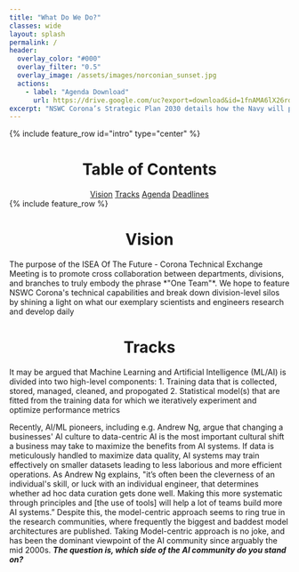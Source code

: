 ```yaml
---
title: "What Do We Do?"
classes: wide
layout: splash
permalink: /
header:
  overlay_color: "#000"
  overlay_filter: "0.5"
  overlay_image: /assets/images/norconian_sunset.jpg
  actions:
    - label: "Agenda Download"
      url: https://drive.google.com/uc?export=download&id=1fnAMA6lX26rd8h6g7stnLgugGmLAXfFQ
excerpt: "NSWC Corona’s Strategic Plan 2030 details how the Navy will provide advanced data analytics while fostering an engaged and innovative workforce. In alignment with this statement, ISEA Of The Future - Corona will host a Technical Exchange Meeting where team members across all departments, divisions, and branches may unite to showcase their innovations. We encourage all NSWC Corona personnel, experts and novices alike, to answer the call for submissions."
---
```

{% include feature_row id="intro" type="center" %}
<h1 style="text-align:center">Table of Contents</h1>
<center><a href="#Vision-Id" class="btn btn--info">Vision</a> <a href="#Tracks-Id" class="btn btn--info">Tracks</a> <a href="#Agenda-Id" class="btn btn--info">Agenda</a> <a href="#Deadline-Id" class="btn btn--info">Deadlines</a></center>
{% include feature_row %}
<h1 id="Vision-Id" style="text-align:center">Vision</h1>
The purpose of the ISEA Of The Future - Corona Technical Exchange Meeting is to promote cross collaboration between departments, divisions, and branches to truly embody the phrase *"One Team"*. We hope to feature NSWC Corona's technical capabilities and break down division-level silos by shining a light on what our exemplary scientists and engineers research and develop daily

<h1 id="Tracks-Id" style="text-align:center">Tracks</h1>
It may be argued that Machine Learning and Artificial Intelligence (ML/AI) is divided into two high-level components:
1. Training data that is collected, stored, managed, cleaned, and propogated
2. Statistical model(s) that are fitted from the training data for which we iteratively experiment and optimize performance metrics

Recently, AI/ML pioneers, including e.g. Andrew Ng, argue that changing a businesses' AI culture to data-centric AI is the most important cultural shift a business may take to maximize the benefits from AI systems. If data is meticulously handled to maximize data quality, AI systems may train effectively on smaller datasets leading to less laborious and more efficient operations. As Andrew Ng explains, "it’s often been the cleverness of an individual's skill, or luck with an individual engineer, that determines whether ad hoc data curation gets done well. Making this more systematic through principles and [the use of tools] will help a lot of teams build more AI systems.” Despite this, the model-centric approach seems to ring true in the research communities, where frequently the biggest and baddest model architectures are published. Taking Model-centric approach is no joke, and has been the dominant viewpoint of the AI community since arguably the mid 2000s. ***The question is, which side of the AI community do you stand on?***

<html>
 <head>
    <style>
    {
        box-sizing: border-box;
    }
    /* Set additional styling options for the columns*/
    .column {
    float: left;
    width: 50%;
    padding: 0 0 0 0;
    }

    .row:after {
    content: "";
    display: table;
    clear: both;
    }
      
    h2 {
    text-align: center;
    }
    </style>
 </head>
 <body>
    <div class="row">
       <div class="column" style="background-color:#96D1CD;">
            <h2>Model-Centric Approach </h2>
            <p>Model-Centric approach central objective is working on code/algorithms, where rather than handling data with care the model architecture is optimized to deal with the noise in data. Data is static after standard preprocessing (entering into databases), but the model is iteratively improved.</p>
        </div>
        <div class="column" style="background-color:#FFB695;">
            <h2>Data-Centric Approach</h2>
            <p>Data-Centric approach central objective is data, where rather than gathering more data there is an investment on data quality tools to clean, annotate, and propogate data. Data consistency is the critical factor for success, where code/algorithms are fixed but data quality is iteratively improved.</p>
        </div>
    </div>
 </body>
</html>

<html>
<p align="center">
      <img src="https://drive.google.com/uc?export=view&id=172WFQdXrounFQKn4cA9sliTfRi_0j1r5" width="100%" height="40%">
      <figcaption><a href="https://medium.datadriveninvestor.com/data-centric-vs-model-centric-ai-from-a-statistical-viewpoint-ece58a676e4b"> Image Source</a> </figcaption>
</p>
</html>

<h1  id="Agenda-Id" style="text-align:center">Agenda</h1>
<object data="{{ site.url }}{{ site.baseurl }}/assets/files/TEMPLATE - TEM AGENDA.pdf" width="1000" height="1000" type='application/pdf'></object>

<h1 id="Deadline-Id" style="text-align:center">Deadlines</h1>
<table> 
    <tr>
      <th colspan="3">Poster Presenters</th>
    </tr>
    <tr>
      <td>Register</td>
      <td>??/??/??</td>
    </tr>
    <tr>
      <td>Abstract Submission</td>
      <td>??/??/??</td>
    </tr>
    <tr>
      <td>Poster Submission</td>
      <td>??/??/??</td>
    </tr>
    <tr>
      <th colspan="3">Tutorial Instructors</th>
    </tr> 
    <tr>
      <td>Register</td>
      <td>??/??/??</td>
    </tr>
    <tr>
      <td>Curriculum Submission</td>
      <td>??/??/??</td>
    </tr>
    <tr>
      <td>Tutorial Submission</td>
      <td>??/??/??</td>
    </tr>
    <tr>
      <th colspan="3">Attendees</th>
    </tr>
    <tr>
      <td>Register</td>
      <td>??/??/??</td>
    </tr>
    <tr>
      <td>Tutorial Registration</td>
      <td>??/??/??</td>
    </tr>
</table>
